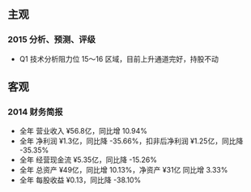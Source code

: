 
## 主观
### 2015 分析、预测、评级
  - Q1 技术分析阻力位 15～16 区域，目前上升通道完好，持股不动


## 客观
### 2014 财务简报
  - 全年 营业收入 ¥56.8亿，同比增 10.94%
  - 全年 净利润 ¥1.3亿，同比降 -35.66%，扣非后净利润 ¥1.25亿，同比降 -35.35%
  - 全年 经营现金流 ¥5.35亿，同比降 -15.26%
  - 全年 总资产 ¥49亿，同比增 10.13%，净资产 ¥31亿 同比增 3.33%
  - 全年 每股收益 ¥0.13，同比降 -38.10%
